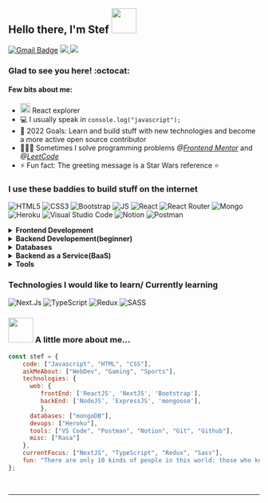 <h2> Hello there, I'm Stef <img src="https://media.giphy.com/media/mGcNjsfWAjY5AEZNw6/giphy.gif" width="50"> </h2>

[![Gmail Badge](https://img.shields.io/badge/Gmail-D14836?style=for-the-badge&logo=gmail&logoColor=white&link=mailto:stefantraciu20@gmail.com)](mailto:stefantraciu20@gmail.com)
<a href="https://codepen.io/StefFcp" target="_blank"> <img src="https://img.shields.io/badge/Codepen-000000?style=for-the-badge&logo=codepen&logoColor=white" /> </a>
<a href="https://trstefan.github.io/website/" target="_blank"> <img src="https://img.shields.io/badge/website-000000?style=for-the-badge&logo=About.me&logoColor=white" /> </a>

 <h3>Glad to see you here! :octocat: </h3>
 <h4>Few bits about me: </h4>

- <img src="https://flyclipart.com/thumb2/react-logo-png-transparent-vector-221723.png" width="20"> React explorer
- 💻 I usually speak in `console.log("javascript");`
- 🥅 2022 Goals: Learn and build stuff with new technologies and become a more active open source contributor
- 👨🏻‍💻 Sometimes I solve programming problems <i>@<a href="https://www.frontendmentor.io/home">Frontend Mentor</a></i> and <i>@<a href="https://leetcode.com/">LeetCode</a></i>
- ⚡ Fun fact: The greeting message is a Star Wars reference ⭐

<h3>I use these baddies to build stuff on the internet </h3>

<img alt="HTML5" src="https://img.shields.io/badge/html5%20-%23E34F26.svg?&style=for-the-badge&logo=html5&logoColor=white"/> <img alt="CSS3" src ="https://img.shields.io/badge/CSS3-1572B6?style=for-the-badge&logo=css3&logoColor=white" /> <img alt="Bootstrap" src ="https://img.shields.io/badge/bootstrap-%23563D7C.svg?style=for-the-badge&logo=bootstrap&logoColor=white"/> <img alt="JS" src= "https://img.shields.io/badge/JavaScript-323330?style=for-the-badge&logo=javascript&logoColor=F7DF1E" /> <img alt="React" src ="https://img.shields.io/badge/react%20-%2320232a.svg?&style=for-the-badge&logo=react&logoColor=%2361DAFB" /> <img alt="React Router" src ="https://img.shields.io/badge/React_Router-CA4245?style=for-the-badge&logo=react-router&logoColor=white" /> <img alt="Mongo" src ="https://img.shields.io/badge/MongoDB-4EA94B?style=for-the-badge&logo=mongodb&logoColor=white" /> <img alt="Heroku" src ="https://img.shields.io/badge/Heroku-430098?style=for-the-badge&logo=heroku&logoColor=white" /> <img alt="Visual Studio Code" src="https://img.shields.io/badge/Visual%20Studio%20Code-0078d7.svg?&style=for-the-badge&logo=visual-studio-code&logoColor=white"/> <img alt="Notion" src ="https://img.shields.io/badge/Notion-%23000000.svg?style=for-the-badge&logo=notion&logoColor=white" /> <img alt="Postman" src ="https://img.shields.io/badge/Postman-FF6C37?style=for-the-badge&logo=postman&logoColor=white" />
<br>
<details>	
  <summary><b>Frontend Development</b></summary>
<img alt="HTML5" src="https://img.shields.io/badge/html5%20-%23E34F26.svg?&style=for-the-badge&logo=html5&logoColor=white"/> <img alt="CSS3" src ="https://img.shields.io/badge/CSS3-1572B6?style=for-the-badge&logo=css3&logoColor=white" /> <img alt="Bootstrap" src ="https://img.shields.io/badge/bootstrap-%23563D7C.svg?style=for-the-badge&logo=bootstrap&logoColor=white"/> <img alt="JS" src= "https://img.shields.io/badge/JavaScript-323330?style=for-the-badge&logo=javascript&logoColor=F7DF1E" /> <img alt="React" src ="https://img.shields.io/badge/react%20-%2320232a.svg?&style=for-the-badge&logo=react&logoColor=%2361DAFB" />
</details>

<details>	
  <summary><b>Backend Developement(beginner)</b></summary>
   <img alt="NodeJS" src="https://img.shields.io/badge/Node.js-43853D?style=for-the-badge&logo=node.js&logoColor=white"> <img alt="Express" src="https://img.shields.io/badge/Express.js-404D59?style=for-the-badge">
</details>

<details>	
  <summary><b>Databases</b></summary>
    <img alt="Mongo" src ="https://img.shields.io/badge/MongoDB-4EA94B?style=for-the-badge&logo=mongodb&logoColor=white" />
</details>

<details>	
  <summary><b>Backend as a Service(BaaS)</b></summary>
    <img alt="Heroku" src ="https://img.shields.io/badge/Heroku-430098?style=for-the-badge&logo=heroku&logoColor=white" />
</details>

<details>	
  <summary><b>Tools</b></summary>
    <img alt="Visual Studio Code" src="https://img.shields.io/badge/Visual%20Studio%20Code-0078d7.svg?&style=for-the-badge&logo=visual-studio-code&logoColor=white"/> <img alt="Notion" src ="https://img.shields.io/badge/Notion-%23000000.svg?style=for-the-badge&logo=notion&logoColor=white" /> <img alt="Postman" src ="https://img.shields.io/badge/Postman-FF6C37?style=for-the-badge&logo=postman&logoColor=white" />
</details> 

### Technologies I would like to learn/ Currently learning
<img alt="Next.Js" src ="https://img.shields.io/badge/next.js-000000?style=for-the-badge&logo=nextdotjs&logoColor=white" /> <img alt="TypeScript" src ="https://img.shields.io/badge/typescript-%23007ACC.svg?style=for-the-badge&logo=typescript&logoColor=white" /> <img alt="Redux" src ="https://img.shields.io/badge/redux-%23593d88.svg?style=for-the-badge&logo=redux&logoColor=white" /> <img alt="SASS" src ="https://img.shields.io/badge/SASS-hotpink.svg?style=for-the-badge&logo=SASS&logoColor=white" />
<br>
### <img src="https://i.giphy.com/media/bQSX8MFxnyqti/giphy.webp" width="50"> A little more about me...  
<!-- Credits goes to https://giphy.com/pusheen for the R2D2 Cat emoji -->
```javascript
const stef = {
    code: ["Javascript", "HTML", "CSS"],
    askMeAbout: ["WebDev", "Gaming", "Sports"],
    technologies: {
      web: {
         frontEnd: ['ReactJS', 'NextJS', 'Bootstrap'],
         backEnd: ['NodeJS', 'ExpressJS', 'mongoose'],
         },
      databases: ["mongoDB"],
      devops: ["Heroku"],
      tools: ["VS Code", "Postman", "Notion", "Git", "Github"],
      misc: ["Rasa"]
    },
    currentFocus: ["NextJS", "TypeScript", "Redux", "Sass"],
    fun: "There are only 10 kinds of people in this world: those who know binary and those who don’t."
};
```
<br>

----
<br>
